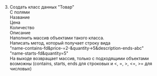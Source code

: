3. Создать класс данных "Товар"    <br/>
   С полями    <br/>
   Название    <br/>
   Цена    <br/>
   Количество    <br/>
   Описание    <br/>
   Наполнить массив объектами такого класса.    <br/>
   Написать метод, который получает строку вида    <br/>
   "name-contains-fd&price-=2-&quantity->5&description-ends-abc"    <br/>
   "name-starts-fd&quantity=5"    <br/>
   На выходе возвращает массив, только с подходящими объектами    <br/>
   возможны (contains, starts, ends для строковых и <, =, >, <=, >= для числовых)    <br/>